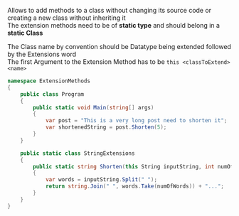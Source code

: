 Allows to add methods to a class without changing its source code or creating a new class without inheriting it  
The extension methods need to be of **static type** and should belong in a **static Class**

The Class name by convention should be Datatype being extended followed by the Extensions word  
The first Argument to the Extension Method has to be `this <classToExtend> <name>`

````csharp
namespace ExtensionMethods
{
	public class Program
	{
		public static void Main(string[] args)
		{
			var post = "This is a very long post need to shorten it";
			var shortenedString = post.Shorten(5);
		}
	}

	public static class StringExtensions
	{
		public static string Shorten(this String inputString, int numOfWords)
		{
			var words = inputString.Split(" ");
			return string.Join(" ", words.Take(numOfWords)) + "...";
		}
	}
}
````

